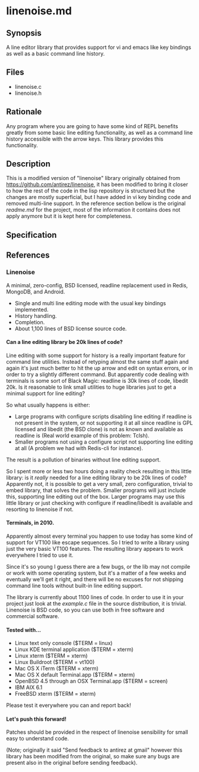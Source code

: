 # linenoise.md
## Synopsis 

A line editor library that provides support for vi and emacs like key bindings
as well as a basic command line history.

## Files

* linenoise.c
* linenoise.h

## Rationale

Any program where you are going to have some kind of REPL benefits greatly from
some basic line editing functionality, as well as a command line history
accessible with the arrow keys. This library provides this functionality.

## Description

This is a modified version of "linenoise" library originally obtained from
<https://github.com/antirez/linenoise>, it has been modified to bring it
closer to how the rest of the code in the lisp repository is structured
but the changes are mostly superficial, but I have added in vi key binding
code and removed multi-line support. In the reference section bellow is the
original *readme.md* for the project, most of the information it contains does
not apply anymore but it is kept here for completeness. 

## Specification
## References

### Linenoise

A minimal, zero-config, BSD licensed, readline replacement used in Redis,
MongoDB, and Android.

* Single and multi line editing mode with the usual key bindings implemented.
* History handling.
* Completion.
* About 1,100 lines of BSD license source code.

#### Can a line editing library be 20k lines of code?

Line editing with some support for history is a really important feature
for command line utilities. Instead of retyping almost the same stuff
again and again it's just much better to hit the up arrow and edit on
syntax errors, or in order to try a slightly different command. But
apparently code dealing with terminals is some sort of Black Magic:
readline is 30k lines of code, libedit 20k. Is it reasonable to link
small utilities to huge libraries just to get a minimal support for
line editing?

So what usually happens is either:

 * Large programs with configure scripts disabling line editing if
 readline is not present in the system, or not supporting it at all since
 readline is GPL licensed and libedit (the BSD clone) is not as known
 and available as readline is (Real world example of this problem: Tclsh).
 * Smaller programs not using a configure script not supporting line
 editing at all (A problem we had with Redis-cli for instance).
 
The result is a pollution of binaries without line editing support.

So I spent more or less two hours doing a reality check resulting in
this little library: is it *really* needed for a line editing library
to be 20k lines of code? Apparently not, it is possible to get a very
small, zero configuration, trivial to embed library, that solves the
problem. Smaller programs will just include this, supporting line editing
out of the box. Larger programs may use this little library or just
checking with configure if readline/libedit is available and resorting
to linenoise if not.

#### Terminals, in 2010.

Apparently almost every terminal you happen to use today has some kind of
support for VT100 like escape sequences. So I tried to write a library
using just the very basic VT100 features. The resulting library appears
to work everywhere I tried to use it.

Since it's so young I guess there are a few bugs, or the lib may not
compile or work with some operating system, but it's a matter of a few
weeks and eventually we'll get it right, and there will be no excuses
for not shipping command line tools without built-in line editing support.

The library is currently about 1100 lines of code. In order to use it in
your project just look at the *example.c* file in the source distribution,
it is trivial. Linenoise is BSD code, so you can use both in free software
and commercial software.

#### Tested with...

 * Linux text only console ($TERM = linux)
 * Linux KDE terminal application ($TERM = xterm)
 * Linux xterm ($TERM = xterm)
 * Linux Buildroot ($TERM = vt100)
 * Mac OS X iTerm ($TERM = xterm)
 * Mac OS X default Terminal.app ($TERM = xterm)
 * OpenBSD 4.5 through an OSX Terminal.app ($TERM = screen)
 * IBM AIX 6.1
 * FreeBSD xterm ($TERM = xterm)

Please test it everywhere you can and report back!

#### Let's push this forward!

Patches should be provided in the respect of linenoise sensibility for small
easy to understand code.

(Note; originally it said "Send feedback to antirez at gmail" however this
 library has been modified from the original, so make sure any bugs are
 present also in the original before sending feedback).

